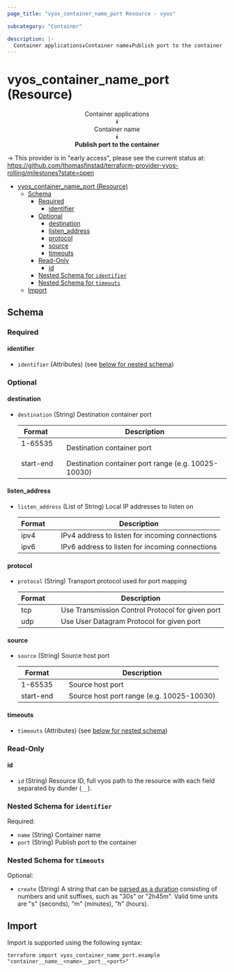 ```yaml
---
page_title: "vyos_container_name_port Resource - vyos"

subcategory: "Container"

description: |-
  Container applications⯯Container name⯯Publish port to the container
---
```


# vyos_container_name_port (Resource)
<center>


Container applications  
⯯  
Container name  
⯯  
**Publish port to the container**


</center>

-> This provider is in "early access", please see the current status at: https://github.com/thomasfinstad/terraform-provider-vyos-rolling/milestones?state=open

<!--TOC-->

- [vyos_container_name_port (Resource)](#vyos_container_name_port-resource)
  - [Schema](#schema)
    - [Required](#required)
      - [identifier](#identifier)
    - [Optional](#optional)
      - [destination](#destination)
      - [listen_address](#listen_address)
      - [protocol](#protocol)
      - [source](#source)
      - [timeouts](#timeouts)
    - [Read-Only](#read-only)
      - [id](#id)
    - [Nested Schema for `identifier`](#nested-schema-for-identifier)
    - [Nested Schema for `timeouts`](#nested-schema-for-timeouts)
  - [Import](#import)

<!--TOC-->

<!-- schema generated by tfplugindocs -->
## Schema

### Required

#### identifier
- `identifier` (Attributes) (see [below for nested schema](#nestedatt--identifier))

### Optional

#### destination
- `destination` (String) Destination container port

    |  Format     &emsp;|  Description                                          |
    |-------------|-------------------------------------------------------|
    |  1-65535    &emsp;|  Destination container port                           |
    |  start-end  &emsp;|  Destination container port range (e.g. 10025-10030)  |
#### listen_address
- `listen_address` (List of String) Local IP addresses to listen on

    |  Format  &emsp;|  Description                                      |
    |----------|---------------------------------------------------|
    |  ipv4    &emsp;|  IPv4 address to listen for incoming connections  |
    |  ipv6    &emsp;|  IPv6 address to listen for incoming connections  |
#### protocol
- `protocol` (String) Transport protocol used for port mapping

    |  Format  &emsp;|  Description                                       |
    |----------|----------------------------------------------------|
    |  tcp     &emsp;|  Use Transmission Control Protocol for given port  |
    |  udp     &emsp;|  Use User Datagram Protocol for given port         |
#### source
- `source` (String) Source host port

    |  Format     &emsp;|  Description                                |
    |-------------|---------------------------------------------|
    |  1-65535    &emsp;|  Source host port                           |
    |  start-end  &emsp;|  Source host port range (e.g. 10025-10030)  |
#### timeouts
- `timeouts` (Attributes) (see [below for nested schema](#nestedatt--timeouts))

### Read-Only

#### id
- `id` (String) Resource ID, full vyos path to the resource with each field separated by dunder (`__`).

<a id="nestedatt--identifier"></a>
### Nested Schema for `identifier`

Required:

- `name` (String) Container name
- `port` (String) Publish port to the container


<a id="nestedatt--timeouts"></a>
### Nested Schema for `timeouts`

Optional:

- `create` (String) A string that can be [parsed as a duration](https://pkg.go.dev/time#ParseDuration) consisting of numbers and unit suffixes, such as &#34;30s&#34; or &#34;2h45m&#34;. Valid time units are &#34;s&#34; (seconds), &#34;m&#34; (minutes), &#34;h&#34; (hours).

## Import

Import is supported using the following syntax:

```shell
terraform import vyos_container_name_port.example "container__name__<name>__port__<port>"
```
